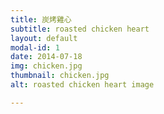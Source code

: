 ```yaml
---
title: 炭烤雞心
subtitle: roasted chicken heart
layout: default
modal-id: 1
date: 2014-07-18
img: chicken.jpg
thumbnail: chicken.jpg
alt: roasted chicken heart image

---
```

